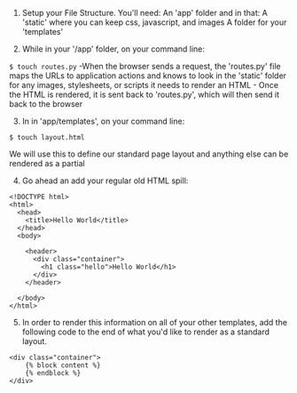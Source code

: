 1. Setup your File Structure. You'll need:
  An 'app' folder and in that:
    A 'static' where you can keep css, javascript, and images
    A folder for your 'templates'

2. While in your '/app' folder, on your command line: 

  ```$ touch routes.py```
    -When the browser sends a request, the 'routes.py' file maps the URLs to application actions and knows to look in the 'static' folder for any images, stylesheets, or scripts it needs to render an HTML
    - Once the HTML is rendered, it is sent back to 'routes.py', which will then send it back to the browser

3. In in 'app/templates', on your command line:

  ```$ touch layout.html```

  We will use this to define our standard page layout and anything else can be rendered as a partial

4. Go ahead an add your regular old HTML spill:

  ```
  <!DOCTYPE html>
  <html>
    <head>
      <title>Hello World</title>    
    </head>
    <body>
     
      <header>
        <div class="container">
          <h1 class="hello">Hello World</h1>
        </div>
      </header> 
       
    </body>
  </html>
  ```

5. In order to render this information on all of your other templates, add the following code to the end of what you'd like to render as a standard layout.

  ```
  <div class="container">
      {% block content %}
      {% endblock %}
  </div>
  ```

